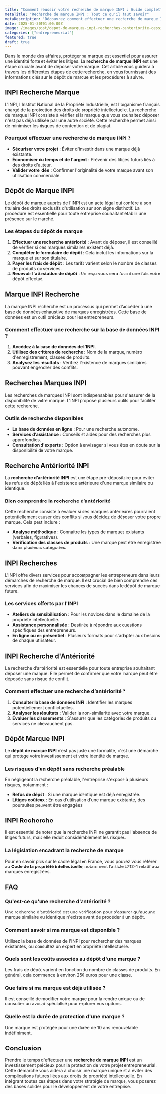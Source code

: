 ```yaml
---
title: "Comment réussir votre recherche de marque INPI : Guide complet"
metaTitle: "Recherche de marque INPI : Tout ce qu'il faut savoir"
metaDescription: "Découvrez comment effectuer une recherche de marque INPI et les étapes essentielles pour protéger votre marque."
date: 2025-01-30T01:00:00Z
image: /images/post/depot-de-marques-inpi-recherches-danteriorite-cession-licence-transfert-0.webp
categories: ["entrepreneuriat"]
featured: true
draft: true
---
```


Dans le monde des affaires, protéger sa marque est essentiel pour assurer une identité forte et éviter les litiges. La **recherche de marque INPI** est une étape cruciale avant de déposer votre marque. Cet article vous guidera à travers les différentes étapes de cette recherche, en vous fournissant des informations clés sur le dépôt de marque et les procédures à suivre.

## INPI Recherche Marque

L'INPI, l'Institut National de la Propriété Industrielle, est l'organisme français chargé de la protection des droits de propriété intellectuelle. La recherche de marque INPI consiste à vérifier si la marque que vous souhaitez déposer n'est pas déjà utilisée par une autre société. Cette recherche permet ainsi de minimiser les risques de contention et de plagiat.

### Pourquoi effectuer une recherche de marque INPI ?

- **Sécuriser votre projet** : Éviter d'investir dans une marque déjà existante.
- **Économiser du temps et de l'argent** : Prévenir des litiges futurs liés à des droits d'auteur.
- **Valider votre idée** : Confirmer l'originalité de votre marque avant son utilisation commerciale.

## Dépôt de Marque INPI

Le dépôt de marque auprès de l'INPI est un acte légal qui confère à son titulaire des droits exclusifs d'utilisation sur son signe distinctif. La procédure est essentielle pour toute entreprise souhaitant établir une présence sur le marché.

### Les étapes du dépôt de marque

1. **Effectuer une recherche antériorité** : Avant de déposer, il est conseillé de vérifier si des marques similaires existent déjà.
2. **Compléter le formulaire de dépôt** : Cela inclut les informations sur la marque et sur son titulaire.
3. **Payer les frais de dépôt** : Les tarifs varient selon le nombre de classes de produits ou services.
4. **Recevoir l'attestation de dépôt** : Un reçu vous sera fourni une fois votre dépôt effectué.

## Marque INPI Recherche

La marque INPI recherche est un processus qui permet d'accéder à une base de données exhaustive de marques enregistrées. Cette base de données est un outil précieux pour les entrepreneurs.

### Comment effectuer une recherche sur la base de données INPI ?

1. **Accédez à la base de données de l’INPI**.
2. **Utilisez des critères de recherche** : Nom de la marque, numéro d'enregistrement, classes de produits.
3. **Analysez les résultats** : Vérifiez l’existence de marques similaires pouvant engendrer des conflits.

## Recherches Marques INPI

Les recherches de marques INPI sont indispensables pour s'assurer de la disponibilité de votre marque. L'INPI propose plusieurs outils pour faciliter cette recherche.

### Outils de recherche disponibles

- **La base de données en ligne** : Pour une recherche autonome.
- **Services d’assistance** : Conseils et aides pour des recherches plus approfondies.
- **Consultation d'experts** : Option à envisager si vous êtes en doute sur la disponibilité de votre marque.

## Recherche Antériorité INPI

La **recherche d’antériorité INPI** est une étape pré-dépositaire pour éviter les refus de dépôt liés à l'existence antérieure d'une marque similaire ou identique.

### Bien comprendre la recherche d’antériorité

Cette recherche consiste à évaluer si des marques antérieures pourraient potentiellement causer des conflits si vous décidez de déposer votre propre marque. Cela peut inclure :

- **Analyse méthodique** : Connaitre les types de marques existants (verbales, figuratives).
- **Vérification des classes de produits** : Une marque peut être enregistrée dans plusieurs catégories.

## INPI Recherches

L'INPI offre divers services pour accompagner les entrepreneurs dans leurs démarches de recherche de marque. Il est crucial de bien comprendre ces services afin de maximiser les chances de succès dans le dépôt de marque future.

### Les services offerts par l'INPI

- **Ateliers de sensibilisation** : Pour les novices dans le domaine de la propriété intellectuelle.
- **Assistance personnalisée** : Destinée à répondre aux questions spécifiques des entrepreneurs.
- **En ligne ou en présentiel** : Plusieurs formats pour s'adapter aux besoins de chaque utilisateur.

## INPI Recherche d'Antériorité

La recherche d’antériorité est essentielle pour toute entreprise souhaitant déposer une marque. Elle permet de confirmer que votre marque peut être déposée sans risque de conflit.

### Comment effectuer une recherche d’antériorité ?

1. **Consulter la base de données INPI** : Identifier les marques potentiellement conflictuelles.
2. **Analyser les résultats** : Valider la non-similarité avec votre marque.
3. **Évaluer les classements** : S'assurer que les catégories de produits ou services ne chevauchent pas.

## Dépôt Marque INPI

Le **dépôt de marque INPI** n’est pas juste une formalité, c'est une démarche qui protège votre investissement et votre identité de marque.

### Les risques d'un dépôt sans recherche préalable

En négligeant la recherche préalable, l'entreprise s'expose à plusieurs risques, notamment :

- **Refus de dépôt** : Si une marque identique est déjà enregistrée.
- **Litiges coûteux** : En cas d’utilisation d’une marque existante, des poursuites peuvent être engagées.

## INPI Recherche

Il est essentiel de noter que la recherche INPI ne garantit pas l'absence de litiges futurs, mais elle réduit considérablement les risques. 

### La législation encadrant la recherche de marque

Pour en savoir plus sur le cadre légal en France, vous pouvez vous référer au **Code de la propriété intellectuelle**, notamment l’article L712-1 relatif aux marques enregistrées.

## FAQ

### Qu'est-ce qu'une recherche d'antériorité ?

Une recherche d'antériorité est une vérification pour s'assurer qu'aucune marque similaire ou identique n'existe avant de procéder à un dépôt.

### Comment savoir si ma marque est disponible ?

Utilisez la base de données de l'INPI pour rechercher des marques existantes, ou consultez un expert en propriété intellectuelle.

### Quels sont les coûts associés au dépôt d'une marque ?

Les frais de dépôt varient en fonction du nombre de classes de produits. En général, cela commence à environ 250 euros pour une classe.

### Que faire si ma marque est déjà utilisée ?

Il est conseillé de modifier votre marque pour la rendre unique ou de consulter un avocat spécialisé pour explorer vos options.

### Quelle est la durée de protection d'une marque ?

Une marque est protégée pour une durée de 10 ans renouvelable indéfiniment.

## Conclusion

Prendre le temps d'effectuer une **recherche de marque INPI** est un investissement précieux pour la protection de votre projet entrepreneurial. Cette démarche vous aidera à choisir une marque unique et à éviter des complications futures liées aux droits de propriété intellectuelle. En intégrant toutes ces étapes dans votre stratégie de marque, vous poserez des bases solides pour le développement de votre entreprise.